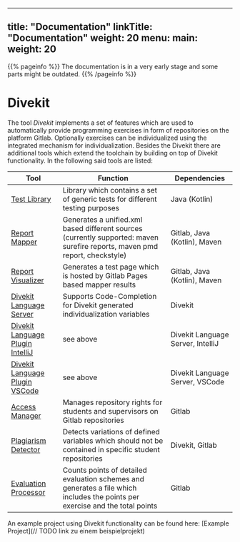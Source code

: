
---
title: "Documentation"
linkTitle: "Documentation"
weight: 20
menu:
  main:
    weight: 20
---

{{% pageinfo %}}
The documentation is in a very early stage and some parts might be outdated.
{{% /pageinfo %}}

# Divekit

The tool *Divekit* implements a set of features which are used to automatically provide programming exercises in form of repositories on the platform Gitlab. Optionally exercises can be individualized using the integrated mechanism for individualization. Besides the Divekit there are additional tools which extend the toolchain by building on top of Divekit functionality. In the following said tools are listed:

| Tool                                                                                            | Function                                                                                                                      | Dependencies                      |
|-------------------------------------------------------------------------------------------------|-------------------------------------------------------------------------------------------------------------------------------|-----------------------------------|
| [Test Library](https://github.com/divekit/divekit-test-library)                                 | Library which contains a set of generic tests for different testing purposes                                                  | Java (Kotlin)                     |
| [Report Mapper](https://github.com/divekit/divekit-report-mapper)                               | Generates a unified.xml based different sources (currently supported: maven surefire reports, maven pmd report, checkstyle)   | Gitlab, Java (Kotlin), Maven      |
| [Report Visualizer](https://github.com/divekit/divekit-report-visualizer)                       | Generates a test page which is hosted by Gitlab Pages based mapper results                                                    | Gitlab, Java (Kotlin), Maven      |
| [Divekit Language Server](https://github.com/divekit/divekit-language-server)                   | Supports Code-Completion for Divekit generated individualization variables                                                    | Divekit                           |
| [Divekit Language Plugin IntelliJ](https://github.com/divekit/divekit-language-plugin-intellij) | see above                                                                                                                     | Divekit Language Server, IntelliJ |
| [Divekit Language Plugin VSCode](https://github.com/divekit/divekit-language-plugin-vscode)     | see above                                                                                                                     | Divekit Language Server, VSCode   |
| [Access Manager](https://github.com/divekit/divekit-access-manager)                             | Manages repository rights for students and supervisors on Gitlab repositories                                                 | Gitlab                            |
| [Plagiarism Detector](https://github.com/divekit/divekit-plagiarism-detector)                   | Detects variations of defined variables which should not be contained in specific student repositories                        | Divekit, Gitlab                   |
| [Evaluation Processor](https://github.com/divekit/divekit-evaluation-processor)                 | Counts points of detailed evaluation schemes and generates a file which includes the points per exercise and the total points | Gitlab                            |

An example project using Divekit functionality can be found here: [Example Project](// TODO link zu einem beispielprojekt)

